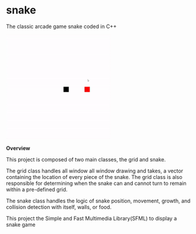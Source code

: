 # snake
The classic arcade game snake coded in C++


![alt text](https://github.com/ehayes2000/snake/blob/master/snake-demo.gif)

**Overview**


This project is composed of two main classes, the grid and snake. 

The grid class handles all window all window drawing and
takes, a vector containing the location of every piece of the snake. The grid class is also responsible for determining when
the snake can and cannot turn to remain within a pre-defined grid.

The snake class handles the logic of snake position, movement, growth, and collision detection with itself, walls, or food. 

This project the Simple and Fast Multimedia Library(SFML) to display a snake game
